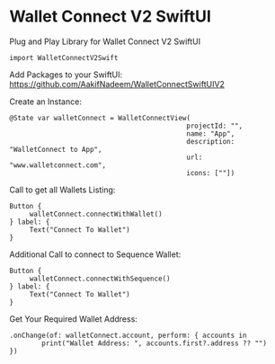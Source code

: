 # Wallet Connect V2 SwiftUI
Plug and Play Library for Wallet Connect V2 SwiftUI

    import WalletConnectV2Swift

Add Packages to your SwiftUI: https://github.com/AakifNadeem/WalletConnectSwiftUIV2


Create an Instance:

    @State var walletConnect = WalletConnectView(
                                                projectId: "",
                                                name: "App",
                                                description: "WalletConnect to App",
                                                url: "www.walletconnect.com",
                                                icons: [""])
Call to get all Wallets Listing:

    Button {
         walletConnect.connectWithWallet()
    } label: {
         Text("Connect To Wallet")
    }

Additional Call to connect to Sequence Wallet:

    Button {
         walletConnect.connectWithSequence()
    } label: {
         Text("Connect To Wallet")
    }

Get Your Required Wallet Address: 
        
    .onChange(of: walletConnect.account, perform: { accounts in
            print("Wallet Address: ", accounts.first?.address ?? "")
    })
